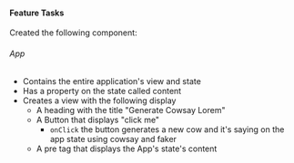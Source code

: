  #### Feature Tasks  
Created the following component:
###### App
* Contains the entire application's view and state
* Has a property on the state called content 
* Creates a view with the following display
  * A heading with the title "Generate Cowsay Lorem"
  * A Button that displays "click me"
    * `onClick` the button generates a new cow and it's saying on the app state using cowsay and faker
  * A pre tag that displays the App's state's content 
